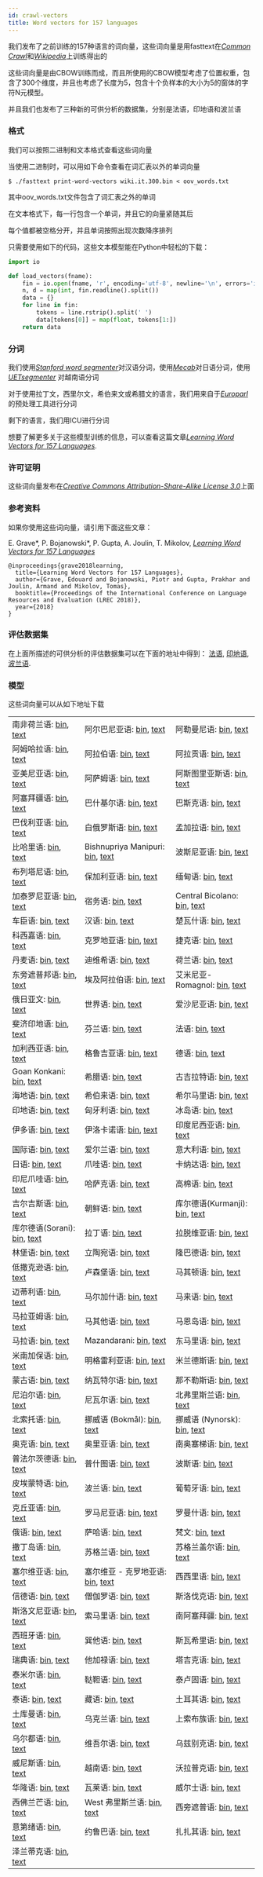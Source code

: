 ```yaml
---
id: crawl-vectors
title: Word vectors for 157 languages
---
```


我们发布了之前训练的157种语言的词向量，这些词向量是用fasttext在[*Common Crawl*](http://commoncrawl.org/)和[*Wikipedia*](https://www.wikipedia.org)上训练得出的

这些词向量是由CBOW训练而成，而且所使用的CBOW模型考虑了位置权重，包含了300个维度，并且也考虑了长度为5，包含十个负样本的大小为5的窗体的字符N元模型。

并且我们也发布了三种新的可供分析的数据集，分别是法语，印地语和波兰语

### 格式

我们可以按照二进制和文本格式查看这些词向量

当使用二进制时，可以用如下命令查看在词汇表以外的单词向量
```
$ ./fasttext print-word-vectors wiki.it.300.bin < oov_words.txt
```

其中oov_words.txt文件包含了词汇表之外的单词


在文本格式下，每一行包含一个单词，并且它的向量紧随其后

每个值都被空格分开，并且单词按照出现次数降序排列

只需要使用如下的代码，这些文本模型能在Python中轻松的下载：
```python
import io

def load_vectors(fname):
    fin = io.open(fname, 'r', encoding='utf-8', newline='\n', errors='ignore')
    n, d = map(int, fin.readline().split())
    data = {}
    for line in fin:
        tokens = line.rstrip().split(' ')
        data[tokens[0]] = map(float, tokens[1:])
    return data
```

### 分词


我们使用[*Stanford word segmenter*](https://nlp.stanford.edu/software/segmenter.html)对汉语分词，使用[*Mecab*](http://taku910.github.io/mecab/)对日语分词，使用[*UETsegmenter*](https://github.com/phongnt570/UETsegmenter) 对越南语分词

对于使用拉丁文，西里尔文，希伯来文或希腊文的语言，我们用来自于[*Europarl*](http://www.statmt.org/europarl/)的预处理工具进行分词

剩下的语言，我们用ICU进行分词

想要了解更多关于这些模型训练的信息，可以查看这篇文章[*Learning Word Vectors for 157 Languages*](https://arxiv.org/abs/1802.06893).

### 许可证明

这些词向量发布在[*Creative Commons Attribution-Share-Alike License 3.0*](https://creativecommons.org/licenses/by-sa/3.0/)上面

### 参考资料

如果你使用这些词向量，请引用下面这些文章：

E. Grave\*, P. Bojanowski\*, P. Gupta, A. Joulin, T. Mikolov, [*Learning Word Vectors for 157 Languages*](https://arxiv.org/abs/1802.06893)

```markup
@inproceedings{grave2018learning,
  title={Learning Word Vectors for 157 Languages},
  author={Grave, Edouard and Bojanowski, Piotr and Gupta, Prakhar and Joulin, Armand and Mikolov, Tomas},
  booktitle={Proceedings of the International Conference on Language Resources and Evaluation (LREC 2018)},
  year={2018}
}
```

### 评估数据集

在上面所描述的可供分析的评估数据集可以在下面的地址中得到：
 [法语](https://s3-us-west-1.amazonaws.com/fasttext-vectors/word-analogies/questions-words-fr.txt), [印地语](https://s3-us-west-1.amazonaws.com/fasttext-vectors/word-analogies/questions-words-hi.txt), [波兰语](https://s3-us-west-1.amazonaws.com/fasttext-vectors/word-analogies/questions-words-pl.txt).
### 模型

这些词向量可以从如下地址下载

||||
|-|-|-|
|  南非荷兰语:  [bin](https://s3-us-west-1.amazonaws.com/fasttext-vectors/word-vectors-v2/cc.af.300.bin.gz), [text](https://s3-us-west-1.amazonaws.com/fasttext-vectors/word-vectors-v2/cc.af.300.vec.gz) |  阿尔巴尼亚语:  [bin](https://s3-us-west-1.amazonaws.com/fasttext-vectors/word-vectors-v2/cc.sq.300.bin.gz), [text](https://s3-us-west-1.amazonaws.com/fasttext-vectors/word-vectors-v2/cc.sq.300.vec.gz) |  阿勒曼尼语:  [bin](https://s3-us-west-1.amazonaws.com/fasttext-vectors/word-vectors-v2/cc.als.300.bin.gz), [text](https://s3-us-west-1.amazonaws.com/fasttext-vectors/word-vectors-v2/cc.als.300.vec.gz) |
|  阿姆哈拉语:  [bin](https://s3-us-west-1.amazonaws.com/fasttext-vectors/word-vectors-v2/cc.am.300.bin.gz), [text](https://s3-us-west-1.amazonaws.com/fasttext-vectors/word-vectors-v2/cc.am.300.vec.gz) |  阿拉伯语:  [bin](https://s3-us-west-1.amazonaws.com/fasttext-vectors/word-vectors-v2/cc.ar.300.bin.gz), [text](https://s3-us-west-1.amazonaws.com/fasttext-vectors/word-vectors-v2/cc.ar.300.vec.gz) |  阿拉贡语:  [bin](https://s3-us-west-1.amazonaws.com/fasttext-vectors/word-vectors-v2/cc.an.300.bin.gz), [text](https://s3-us-west-1.amazonaws.com/fasttext-vectors/word-vectors-v2/cc.an.300.vec.gz) |
|  亚美尼亚语:  [bin](https://s3-us-west-1.amazonaws.com/fasttext-vectors/word-vectors-v2/cc.hy.300.bin.gz), [text](https://s3-us-west-1.amazonaws.com/fasttext-vectors/word-vectors-v2/cc.hy.300.vec.gz) |  阿萨姆语:  [bin](https://s3-us-west-1.amazonaws.com/fasttext-vectors/word-vectors-v2/cc.as.300.bin.gz), [text](https://s3-us-west-1.amazonaws.com/fasttext-vectors/word-vectors-v2/cc.as.300.vec.gz) |  阿斯图里亚斯语:  [bin](https://s3-us-west-1.amazonaws.com/fasttext-vectors/word-vectors-v2/cc.ast.300.bin.gz), [text](https://s3-us-west-1.amazonaws.com/fasttext-vectors/word-vectors-v2/cc.ast.300.vec.gz) |
|  阿塞拜疆语:  [bin](https://s3-us-west-1.amazonaws.com/fasttext-vectors/word-vectors-v2/cc.az.300.bin.gz), [text](https://s3-us-west-1.amazonaws.com/fasttext-vectors/word-vectors-v2/cc.az.300.vec.gz) |  巴什基尔语:  [bin](https://s3-us-west-1.amazonaws.com/fasttext-vectors/word-vectors-v2/cc.ba.300.bin.gz), [text](https://s3-us-west-1.amazonaws.com/fasttext-vectors/word-vectors-v2/cc.ba.300.vec.gz) |  巴斯克语:  [bin](https://s3-us-west-1.amazonaws.com/fasttext-vectors/word-vectors-v2/cc.eu.300.bin.gz), [text](https://s3-us-west-1.amazonaws.com/fasttext-vectors/word-vectors-v2/cc.eu.300.vec.gz) |
|  巴伐利亚语:  [bin](https://s3-us-west-1.amazonaws.com/fasttext-vectors/word-vectors-v2/cc.bar.300.bin.gz), [text](https://s3-us-west-1.amazonaws.com/fasttext-vectors/word-vectors-v2/cc.bar.300.vec.gz) |  白俄罗斯语:  [bin](https://s3-us-west-1.amazonaws.com/fasttext-vectors/word-vectors-v2/cc.be.300.bin.gz), [text](https://s3-us-west-1.amazonaws.com/fasttext-vectors/word-vectors-v2/cc.be.300.vec.gz) |  孟加拉语:  [bin](https://s3-us-west-1.amazonaws.com/fasttext-vectors/word-vectors-v2/cc.bn.300.bin.gz), [text](https://s3-us-west-1.amazonaws.com/fasttext-vectors/word-vectors-v2/cc.bn.300.vec.gz) |
|  比哈里语:  [bin](https://s3-us-west-1.amazonaws.com/fasttext-vectors/word-vectors-v2/cc.bh.300.bin.gz), [text](https://s3-us-west-1.amazonaws.com/fasttext-vectors/word-vectors-v2/cc.bh.300.vec.gz) |  Bishnupriya Manipuri:  [bin](https://s3-us-west-1.amazonaws.com/fasttext-vectors/word-vectors-v2/cc.bpy.300.bin.gz), [text](https://s3-us-west-1.amazonaws.com/fasttext-vectors/word-vectors-v2/cc.bpy.300.vec.gz) |  波斯尼亚语:  [bin](https://s3-us-west-1.amazonaws.com/fasttext-vectors/word-vectors-v2/cc.bs.300.bin.gz), [text](https://s3-us-west-1.amazonaws.com/fasttext-vectors/word-vectors-v2/cc.bs.300.vec.gz) |
|  布列塔尼语:  [bin](https://s3-us-west-1.amazonaws.com/fasttext-vectors/word-vectors-v2/cc.br.300.bin.gz), [text](https://s3-us-west-1.amazonaws.com/fasttext-vectors/word-vectors-v2/cc.br.300.vec.gz) |  保加利亚语:  [bin](https://s3-us-west-1.amazonaws.com/fasttext-vectors/word-vectors-v2/cc.bg.300.bin.gz), [text](https://s3-us-west-1.amazonaws.com/fasttext-vectors/word-vectors-v2/cc.bg.300.vec.gz) |  缅甸语:  [bin](https://s3-us-west-1.amazonaws.com/fasttext-vectors/word-vectors-v2/cc.my.300.bin.gz), [text](https://s3-us-west-1.amazonaws.com/fasttext-vectors/word-vectors-v2/cc.my.300.vec.gz) |
|  加泰罗尼亚语:  [bin](https://s3-us-west-1.amazonaws.com/fasttext-vectors/word-vectors-v2/cc.ca.300.bin.gz), [text](https://s3-us-west-1.amazonaws.com/fasttext-vectors/word-vectors-v2/cc.ca.300.vec.gz) |  宿务语:  [bin](https://s3-us-west-1.amazonaws.com/fasttext-vectors/word-vectors-v2/cc.ceb.300.bin.gz), [text](https://s3-us-west-1.amazonaws.com/fasttext-vectors/word-vectors-v2/cc.ceb.300.vec.gz) |  Central Bicolano:  [bin](https://s3-us-west-1.amazonaws.com/fasttext-vectors/word-vectors-v2/cc.bcl.300.bin.gz), [text](https://s3-us-west-1.amazonaws.com/fasttext-vectors/word-vectors-v2/cc.bcl.300.vec.gz) |
|  车臣语:  [bin](https://s3-us-west-1.amazonaws.com/fasttext-vectors/word-vectors-v2/cc.ce.300.bin.gz), [text](https://s3-us-west-1.amazonaws.com/fasttext-vectors/word-vectors-v2/cc.ce.300.vec.gz) |  汉语:  [bin](https://s3-us-west-1.amazonaws.com/fasttext-vectors/word-vectors-v2/cc.zh.300.bin.gz), [text](https://s3-us-west-1.amazonaws.com/fasttext-vectors/word-vectors-v2/cc.zh.300.vec.gz) |  楚瓦什语:  [bin](https://s3-us-west-1.amazonaws.com/fasttext-vectors/word-vectors-v2/cc.cv.300.bin.gz), [text](https://s3-us-west-1.amazonaws.com/fasttext-vectors/word-vectors-v2/cc.cv.300.vec.gz) |
|  科西嘉语:  [bin](https://s3-us-west-1.amazonaws.com/fasttext-vectors/word-vectors-v2/cc.co.300.bin.gz), [text](https://s3-us-west-1.amazonaws.com/fasttext-vectors/word-vectors-v2/cc.co.300.vec.gz) |  克罗地亚语:  [bin](https://s3-us-west-1.amazonaws.com/fasttext-vectors/word-vectors-v2/cc.hr.300.bin.gz), [text](https://s3-us-west-1.amazonaws.com/fasttext-vectors/word-vectors-v2/cc.hr.300.vec.gz) |  捷克语:  [bin](https://s3-us-west-1.amazonaws.com/fasttext-vectors/word-vectors-v2/cc.cs.300.bin.gz), [text](https://s3-us-west-1.amazonaws.com/fasttext-vectors/word-vectors-v2/cc.cs.300.vec.gz) |
|  丹麦语:  [bin](https://s3-us-west-1.amazonaws.com/fasttext-vectors/word-vectors-v2/cc.da.300.bin.gz), [text](https://s3-us-west-1.amazonaws.com/fasttext-vectors/word-vectors-v2/cc.da.300.vec.gz) |  迪维希语:  [bin](https://s3-us-west-1.amazonaws.com/fasttext-vectors/word-vectors-v2/cc.dv.300.bin.gz), [text](https://s3-us-west-1.amazonaws.com/fasttext-vectors/word-vectors-v2/cc.dv.300.vec.gz) |  荷兰语:  [bin](https://s3-us-west-1.amazonaws.com/fasttext-vectors/word-vectors-v2/cc.nl.300.bin.gz), [text](https://s3-us-west-1.amazonaws.com/fasttext-vectors/word-vectors-v2/cc.nl.300.vec.gz) |
|  东旁遮普邦语:  [bin](https://s3-us-west-1.amazonaws.com/fasttext-vectors/word-vectors-v2/cc.pa.300.bin.gz), [text](https://s3-us-west-1.amazonaws.com/fasttext-vectors/word-vectors-v2/cc.pa.300.vec.gz) |  埃及阿拉伯语:  [bin](https://s3-us-west-1.amazonaws.com/fasttext-vectors/word-vectors-v2/cc.arz.300.bin.gz), [text](https://s3-us-west-1.amazonaws.com/fasttext-vectors/word-vectors-v2/cc.arz.300.vec.gz) |  艾米尼亚-Romagnol:  [bin](https://s3-us-west-1.amazonaws.com/fasttext-vectors/word-vectors-v2/cc.eml.300.bin.gz), [text](https://s3-us-west-1.amazonaws.com/fasttext-vectors/word-vectors-v2/cc.eml.300.vec.gz) |
|  俄日亚文:  [bin](https://s3-us-west-1.amazonaws.com/fasttext-vectors/word-vectors-v2/cc.myv.300.bin.gz), [text](https://s3-us-west-1.amazonaws.com/fasttext-vectors/word-vectors-v2/cc.myv.300.vec.gz) |  世界语:  [bin](https://s3-us-west-1.amazonaws.com/fasttext-vectors/word-vectors-v2/cc.eo.300.bin.gz), [text](https://s3-us-west-1.amazonaws.com/fasttext-vectors/word-vectors-v2/cc.eo.300.vec.gz) |  爱沙尼亚语:  [bin](https://s3-us-west-1.amazonaws.com/fasttext-vectors/word-vectors-v2/cc.et.300.bin.gz), [text](https://s3-us-west-1.amazonaws.com/fasttext-vectors/word-vectors-v2/cc.et.300.vec.gz) |
|  斐济印地语:  [bin](https://s3-us-west-1.amazonaws.com/fasttext-vectors/word-vectors-v2/cc.hif.300.bin.gz), [text](https://s3-us-west-1.amazonaws.com/fasttext-vectors/word-vectors-v2/cc.hif.300.vec.gz) |  芬兰语:  [bin](https://s3-us-west-1.amazonaws.com/fasttext-vectors/word-vectors-v2/cc.fi.300.bin.gz), [text](https://s3-us-west-1.amazonaws.com/fasttext-vectors/word-vectors-v2/cc.fi.300.vec.gz) |  法语:  [bin](https://s3-us-west-1.amazonaws.com/fasttext-vectors/word-vectors-v2/cc.fr.300.bin.gz), [text](https://s3-us-west-1.amazonaws.com/fasttext-vectors/word-vectors-v2/cc.fr.300.vec.gz) |
|  加利西亚语:  [bin](https://s3-us-west-1.amazonaws.com/fasttext-vectors/word-vectors-v2/cc.gl.300.bin.gz), [text](https://s3-us-west-1.amazonaws.com/fasttext-vectors/word-vectors-v2/cc.gl.300.vec.gz) |  格鲁吉亚语:  [bin](https://s3-us-west-1.amazonaws.com/fasttext-vectors/word-vectors-v2/cc.ka.300.bin.gz), [text](https://s3-us-west-1.amazonaws.com/fasttext-vectors/word-vectors-v2/cc.ka.300.vec.gz) |  德语:  [bin](https://s3-us-west-1.amazonaws.com/fasttext-vectors/word-vectors-v2/cc.de.300.bin.gz), [text](https://s3-us-west-1.amazonaws.com/fasttext-vectors/word-vectors-v2/cc.de.300.vec.gz) |
|  Goan Konkani:  [bin](https://s3-us-west-1.amazonaws.com/fasttext-vectors/word-vectors-v2/cc.gom.300.bin.gz), [text](https://s3-us-west-1.amazonaws.com/fasttext-vectors/word-vectors-v2/cc.gom.300.vec.gz) |  希腊语:  [bin](https://s3-us-west-1.amazonaws.com/fasttext-vectors/word-vectors-v2/cc.el.300.bin.gz), [text](https://s3-us-west-1.amazonaws.com/fasttext-vectors/word-vectors-v2/cc.el.300.vec.gz) |  古吉拉特语:  [bin](https://s3-us-west-1.amazonaws.com/fasttext-vectors/word-vectors-v2/cc.gu.300.bin.gz), [text](https://s3-us-west-1.amazonaws.com/fasttext-vectors/word-vectors-v2/cc.gu.300.vec.gz) |
|  海地语:  [bin](https://s3-us-west-1.amazonaws.com/fasttext-vectors/word-vectors-v2/cc.ht.300.bin.gz), [text](https://s3-us-west-1.amazonaws.com/fasttext-vectors/word-vectors-v2/cc.ht.300.vec.gz) |  希伯来语:  [bin](https://s3-us-west-1.amazonaws.com/fasttext-vectors/word-vectors-v2/cc.he.300.bin.gz), [text](https://s3-us-west-1.amazonaws.com/fasttext-vectors/word-vectors-v2/cc.he.300.vec.gz) |  希尔马里语:  [bin](https://s3-us-west-1.amazonaws.com/fasttext-vectors/word-vectors-v2/cc.mrj.300.bin.gz), [text](https://s3-us-west-1.amazonaws.com/fasttext-vectors/word-vectors-v2/cc.mrj.300.vec.gz) |
|  印地语:  [bin](https://s3-us-west-1.amazonaws.com/fasttext-vectors/word-vectors-v2/cc.hi.300.bin.gz), [text](https://s3-us-west-1.amazonaws.com/fasttext-vectors/word-vectors-v2/cc.hi.300.vec.gz) |  匈牙利语:  [bin](https://s3-us-west-1.amazonaws.com/fasttext-vectors/word-vectors-v2/cc.hu.300.bin.gz), [text](https://s3-us-west-1.amazonaws.com/fasttext-vectors/word-vectors-v2/cc.hu.300.vec.gz) |  冰岛语:  [bin](https://s3-us-west-1.amazonaws.com/fasttext-vectors/word-vectors-v2/cc.is.300.bin.gz), [text](https://s3-us-west-1.amazonaws.com/fasttext-vectors/word-vectors-v2/cc.is.300.vec.gz) |
| 伊多语:  [bin](https://s3-us-west-1.amazonaws.com/fasttext-vectors/word-vectors-v2/cc.io.300.bin.gz), [text](https://s3-us-west-1.amazonaws.com/fasttext-vectors/word-vectors-v2/cc.io.300.vec.gz) |  伊洛卡诺语:  [bin](https://s3-us-west-1.amazonaws.com/fasttext-vectors/word-vectors-v2/cc.ilo.300.bin.gz), [text](https://s3-us-west-1.amazonaws.com/fasttext-vectors/word-vectors-v2/cc.ilo.300.vec.gz) |  印度尼西亚语:  [bin](https://s3-us-west-1.amazonaws.com/fasttext-vectors/word-vectors-v2/cc.id.300.bin.gz), [text](https://s3-us-west-1.amazonaws.com/fasttext-vectors/word-vectors-v2/cc.id.300.vec.gz) |
|  国际语:  [bin](https://s3-us-west-1.amazonaws.com/fasttext-vectors/word-vectors-v2/cc.ia.300.bin.gz), [text](https://s3-us-west-1.amazonaws.com/fasttext-vectors/word-vectors-v2/cc.ia.300.vec.gz) |  爱尔兰语:  [bin](https://s3-us-west-1.amazonaws.com/fasttext-vectors/word-vectors-v2/cc.ga.300.bin.gz), [text](https://s3-us-west-1.amazonaws.com/fasttext-vectors/word-vectors-v2/cc.ga.300.vec.gz) |  意大利语:  [bin](https://s3-us-west-1.amazonaws.com/fasttext-vectors/word-vectors-v2/cc.it.300.bin.gz), [text](https://s3-us-west-1.amazonaws.com/fasttext-vectors/word-vectors-v2/cc.it.300.vec.gz) |
|  日语:  [bin](https://s3-us-west-1.amazonaws.com/fasttext-vectors/word-vectors-v2/cc.ja.300.bin.gz), [text](https://s3-us-west-1.amazonaws.com/fasttext-vectors/word-vectors-v2/cc.ja.300.vec.gz) |  爪哇语:  [bin](https://s3-us-west-1.amazonaws.com/fasttext-vectors/word-vectors-v2/cc.jv.300.bin.gz), [text](https://s3-us-west-1.amazonaws.com/fasttext-vectors/word-vectors-v2/cc.jv.300.vec.gz) |  卡纳达语:  [bin](https://s3-us-west-1.amazonaws.com/fasttext-vectors/word-vectors-v2/cc.kn.300.bin.gz), [text](https://s3-us-west-1.amazonaws.com/fasttext-vectors/word-vectors-v2/cc.kn.300.vec.gz) |
|  印尼爪哇语:  [bin](https://s3-us-west-1.amazonaws.com/fasttext-vectors/word-vectors-v2/cc.pam.300.bin.gz), [text](https://s3-us-west-1.amazonaws.com/fasttext-vectors/word-vectors-v2/cc.pam.300.vec.gz) |  哈萨克语:  [bin](https://s3-us-west-1.amazonaws.com/fasttext-vectors/word-vectors-v2/cc.kk.300.bin.gz), [text](https://s3-us-west-1.amazonaws.com/fasttext-vectors/word-vectors-v2/cc.kk.300.vec.gz) |  高棉语:  [bin](https://s3-us-west-1.amazonaws.com/fasttext-vectors/word-vectors-v2/cc.km.300.bin.gz), [text](https://s3-us-west-1.amazonaws.com/fasttext-vectors/word-vectors-v2/cc.km.300.vec.gz) |
|  吉尔吉斯语:  [bin](https://s3-us-west-1.amazonaws.com/fasttext-vectors/word-vectors-v2/cc.ky.300.bin.gz), [text](https://s3-us-west-1.amazonaws.com/fasttext-vectors/word-vectors-v2/cc.ky.300.vec.gz) |  朝鲜语:  [bin](https://s3-us-west-1.amazonaws.com/fasttext-vectors/word-vectors-v2/cc.ko.300.bin.gz), [text](https://s3-us-west-1.amazonaws.com/fasttext-vectors/word-vectors-v2/cc.ko.300.vec.gz) |  库尔德语(Kurmanji):  [bin](https://s3-us-west-1.amazonaws.com/fasttext-vectors/word-vectors-v2/cc.ku.300.bin.gz), [text](https://s3-us-west-1.amazonaws.com/fasttext-vectors/word-vectors-v2/cc.ku.300.vec.gz) |
|  库尔德语(Sorani):  [bin](https://s3-us-west-1.amazonaws.com/fasttext-vectors/word-vectors-v2/cc.ckb.300.bin.gz), [text](https://s3-us-west-1.amazonaws.com/fasttext-vectors/word-vectors-v2/cc.ckb.300.vec.gz) |  拉丁语:  [bin](https://s3-us-west-1.amazonaws.com/fasttext-vectors/word-vectors-v2/cc.la.300.bin.gz), [text](https://s3-us-west-1.amazonaws.com/fasttext-vectors/word-vectors-v2/cc.la.300.vec.gz) |  拉脱维亚语:  [bin](https://s3-us-west-1.amazonaws.com/fasttext-vectors/word-vectors-v2/cc.lv.300.bin.gz), [text](https://s3-us-west-1.amazonaws.com/fasttext-vectors/word-vectors-v2/cc.lv.300.vec.gz) |
|  林堡语:  [bin](https://s3-us-west-1.amazonaws.com/fasttext-vectors/word-vectors-v2/cc.li.300.bin.gz), [text](https://s3-us-west-1.amazonaws.com/fasttext-vectors/word-vectors-v2/cc.li.300.vec.gz) |  立陶宛语:  [bin](https://s3-us-west-1.amazonaws.com/fasttext-vectors/word-vectors-v2/cc.lt.300.bin.gz), [text](https://s3-us-west-1.amazonaws.com/fasttext-vectors/word-vectors-v2/cc.lt.300.vec.gz) |  隆巴德语:  [bin](https://s3-us-west-1.amazonaws.com/fasttext-vectors/word-vectors-v2/cc.lmo.300.bin.gz), [text](https://s3-us-west-1.amazonaws.com/fasttext-vectors/word-vectors-v2/cc.lmo.300.vec.gz) |
|  低撒克逊语:  [bin](https://s3-us-west-1.amazonaws.com/fasttext-vectors/word-vectors-v2/cc.nds.300.bin.gz), [text](https://s3-us-west-1.amazonaws.com/fasttext-vectors/word-vectors-v2/cc.nds.300.vec.gz) |  卢森堡语:  [bin](https://s3-us-west-1.amazonaws.com/fasttext-vectors/word-vectors-v2/cc.lb.300.bin.gz), [text](https://s3-us-west-1.amazonaws.com/fasttext-vectors/word-vectors-v2/cc.lb.300.vec.gz) |  马其顿语:  [bin](https://s3-us-west-1.amazonaws.com/fasttext-vectors/word-vectors-v2/cc.mk.300.bin.gz), [text](https://s3-us-west-1.amazonaws.com/fasttext-vectors/word-vectors-v2/cc.mk.300.vec.gz) |
|  迈蒂利语:  [bin](https://s3-us-west-1.amazonaws.com/fasttext-vectors/word-vectors-v2/cc.mai.300.bin.gz), [text](https://s3-us-west-1.amazonaws.com/fasttext-vectors/word-vectors-v2/cc.mai.300.vec.gz) |  马尔加什语:  [bin](https://s3-us-west-1.amazonaws.com/fasttext-vectors/word-vectors-v2/cc.mg.300.bin.gz), [text](https://s3-us-west-1.amazonaws.com/fasttext-vectors/word-vectors-v2/cc.mg.300.vec.gz) | 马来语:  [bin](https://s3-us-west-1.amazonaws.com/fasttext-vectors/word-vectors-v2/cc.ms.300.bin.gz), [text](https://s3-us-west-1.amazonaws.com/fasttext-vectors/word-vectors-v2/cc.ms.300.vec.gz) |
|  马拉亚姆语:  [bin](https://s3-us-west-1.amazonaws.com/fasttext-vectors/word-vectors-v2/cc.ml.300.bin.gz), [text](https://s3-us-west-1.amazonaws.com/fasttext-vectors/word-vectors-v2/cc.ml.300.vec.gz) |  马其他语:  [bin](https://s3-us-west-1.amazonaws.com/fasttext-vectors/word-vectors-v2/cc.mt.300.bin.gz), [text](https://s3-us-west-1.amazonaws.com/fasttext-vectors/word-vectors-v2/cc.mt.300.vec.gz) |  马恩岛语:  [bin](https://s3-us-west-1.amazonaws.com/fasttext-vectors/word-vectors-v2/cc.gv.300.bin.gz), [text](https://s3-us-west-1.amazonaws.com/fasttext-vectors/word-vectors-v2/cc.gv.300.vec.gz) |
|  马拉语:  [bin](https://s3-us-west-1.amazonaws.com/fasttext-vectors/word-vectors-v2/cc.mr.300.bin.gz), [text](https://s3-us-west-1.amazonaws.com/fasttext-vectors/word-vectors-v2/cc.mr.300.vec.gz) |  Mazandarani:  [bin](https://s3-us-west-1.amazonaws.com/fasttext-vectors/word-vectors-v2/cc.mzn.300.bin.gz), [text](https://s3-us-west-1.amazonaws.com/fasttext-vectors/word-vectors-v2/cc.mzn.300.vec.gz) |  东马里语:  [bin](https://s3-us-west-1.amazonaws.com/fasttext-vectors/word-vectors-v2/cc.mhr.300.bin.gz), [text](https://s3-us-west-1.amazonaws.com/fasttext-vectors/word-vectors-v2/cc.mhr.300.vec.gz) |
|  米南加保语:  [bin](https://s3-us-west-1.amazonaws.com/fasttext-vectors/word-vectors-v2/cc.min.300.bin.gz), [text](https://s3-us-west-1.amazonaws.com/fasttext-vectors/word-vectors-v2/cc.min.300.vec.gz) |  明格雷利亚语:  [bin](https://s3-us-west-1.amazonaws.com/fasttext-vectors/word-vectors-v2/cc.xmf.300.bin.gz), [text](https://s3-us-west-1.amazonaws.com/fasttext-vectors/word-vectors-v2/cc.xmf.300.vec.gz) |  米兰德斯语:  [bin](https://s3-us-west-1.amazonaws.com/fasttext-vectors/word-vectors-v2/cc.mwl.300.bin.gz), [text](https://s3-us-west-1.amazonaws.com/fasttext-vectors/word-vectors-v2/cc.mwl.300.vec.gz) |
|  蒙古语:  [bin](https://s3-us-west-1.amazonaws.com/fasttext-vectors/word-vectors-v2/cc.mn.300.bin.gz), [text](https://s3-us-west-1.amazonaws.com/fasttext-vectors/word-vectors-v2/cc.mn.300.vec.gz) |  纳瓦特尔语:  [bin](https://s3-us-west-1.amazonaws.com/fasttext-vectors/word-vectors-v2/cc.nah.300.bin.gz), [text](https://s3-us-west-1.amazonaws.com/fasttext-vectors/word-vectors-v2/cc.nah.300.vec.gz) |  那不勒斯语:  [bin](https://s3-us-west-1.amazonaws.com/fasttext-vectors/word-vectors-v2/cc.nap.300.bin.gz), [text](https://s3-us-west-1.amazonaws.com/fasttext-vectors/word-vectors-v2/cc.nap.300.vec.gz) |
|  尼泊尔语:  [bin](https://s3-us-west-1.amazonaws.com/fasttext-vectors/word-vectors-v2/cc.ne.300.bin.gz), [text](https://s3-us-west-1.amazonaws.com/fasttext-vectors/word-vectors-v2/cc.ne.300.vec.gz) |  尼瓦尔语:  [bin](https://s3-us-west-1.amazonaws.com/fasttext-vectors/word-vectors-v2/cc.new.300.bin.gz), [text](https://s3-us-west-1.amazonaws.com/fasttext-vectors/word-vectors-v2/cc.new.300.vec.gz) |  北弗里斯兰语:  [bin](https://s3-us-west-1.amazonaws.com/fasttext-vectors/word-vectors-v2/cc.frr.300.bin.gz), [text](https://s3-us-west-1.amazonaws.com/fasttext-vectors/word-vectors-v2/cc.frr.300.vec.gz) |
|  北索托语:  [bin](https://s3-us-west-1.amazonaws.com/fasttext-vectors/word-vectors-v2/cc.nso.300.bin.gz), [text](https://s3-us-west-1.amazonaws.com/fasttext-vectors/word-vectors-v2/cc.nso.300.vec.gz) |  挪威语 (Bokmål):  [bin](https://s3-us-west-1.amazonaws.com/fasttext-vectors/word-vectors-v2/cc.no.300.bin.gz), [text](https://s3-us-west-1.amazonaws.com/fasttext-vectors/word-vectors-v2/cc.no.300.vec.gz) |  挪威语 (Nynorsk):  [bin](https://s3-us-west-1.amazonaws.com/fasttext-vectors/word-vectors-v2/cc.nn.300.bin.gz), [text](https://s3-us-west-1.amazonaws.com/fasttext-vectors/word-vectors-v2/cc.nn.300.vec.gz) |
|  奥克语:  [bin](https://s3-us-west-1.amazonaws.com/fasttext-vectors/word-vectors-v2/cc.oc.300.bin.gz), [text](https://s3-us-west-1.amazonaws.com/fasttext-vectors/word-vectors-v2/cc.oc.300.vec.gz) |  奥里亚语:  [bin](https://s3-us-west-1.amazonaws.com/fasttext-vectors/word-vectors-v2/cc.or.300.bin.gz), [text](https://s3-us-west-1.amazonaws.com/fasttext-vectors/word-vectors-v2/cc.or.300.vec.gz) |  南奥塞梯语:  [bin](https://s3-us-west-1.amazonaws.com/fasttext-vectors/word-vectors-v2/cc.os.300.bin.gz), [text](https://s3-us-west-1.amazonaws.com/fasttext-vectors/word-vectors-v2/cc.os.300.vec.gz) |
|  普法尔茨德语:  [bin](https://s3-us-west-1.amazonaws.com/fasttext-vectors/word-vectors-v2/cc.pfl.300.bin.gz), [text](https://s3-us-west-1.amazonaws.com/fasttext-vectors/word-vectors-v2/cc.pfl.300.vec.gz) |  普什图语:  [bin](https://s3-us-west-1.amazonaws.com/fasttext-vectors/word-vectors-v2/cc.ps.300.bin.gz), [text](https://s3-us-west-1.amazonaws.com/fasttext-vectors/word-vectors-v2/cc.ps.300.vec.gz) |  波斯语:  [bin](https://s3-us-west-1.amazonaws.com/fasttext-vectors/word-vectors-v2/cc.fa.300.bin.gz), [text](https://s3-us-west-1.amazonaws.com/fasttext-vectors/word-vectors-v2/cc.fa.300.vec.gz) |
|  皮埃蒙特语:  [bin](https://s3-us-west-1.amazonaws.com/fasttext-vectors/word-vectors-v2/cc.pms.300.bin.gz), [text](https://s3-us-west-1.amazonaws.com/fasttext-vectors/word-vectors-v2/cc.pms.300.vec.gz) |  波兰语:  [bin](https://s3-us-west-1.amazonaws.com/fasttext-vectors/word-vectors-v2/cc.pl.300.bin.gz), [text](https://s3-us-west-1.amazonaws.com/fasttext-vectors/word-vectors-v2/cc.pl.300.vec.gz) |  葡萄牙语:  [bin](https://s3-us-west-1.amazonaws.com/fasttext-vectors/word-vectors-v2/cc.pt.300.bin.gz), [text](https://s3-us-west-1.amazonaws.com/fasttext-vectors/word-vectors-v2/cc.pt.300.vec.gz) |
|  克丘亚语:  [bin](https://s3-us-west-1.amazonaws.com/fasttext-vectors/word-vectors-v2/cc.qu.300.bin.gz), [text](https://s3-us-west-1.amazonaws.com/fasttext-vectors/word-vectors-v2/cc.qu.300.vec.gz) |  罗马尼亚语:  [bin](https://s3-us-west-1.amazonaws.com/fasttext-vectors/word-vectors-v2/cc.ro.300.bin.gz), [text](https://s3-us-west-1.amazonaws.com/fasttext-vectors/word-vectors-v2/cc.ro.300.vec.gz) |  罗曼什语:  [bin](https://s3-us-west-1.amazonaws.com/fasttext-vectors/word-vectors-v2/cc.rm.300.bin.gz), [text](https://s3-us-west-1.amazonaws.com/fasttext-vectors/word-vectors-v2/cc.rm.300.vec.gz) |
|  俄语:  [bin](https://s3-us-west-1.amazonaws.com/fasttext-vectors/word-vectors-v2/cc.ru.300.bin.gz), [text](https://s3-us-west-1.amazonaws.com/fasttext-vectors/word-vectors-v2/cc.ru.300.vec.gz) |  萨哈语:  [bin](https://s3-us-west-1.amazonaws.com/fasttext-vectors/word-vectors-v2/cc.sah.300.bin.gz), [text](https://s3-us-west-1.amazonaws.com/fasttext-vectors/word-vectors-v2/cc.sah.300.vec.gz) |  梵文:  [bin](https://s3-us-west-1.amazonaws.com/fasttext-vectors/word-vectors-v2/cc.sa.300.bin.gz), [text](https://s3-us-west-1.amazonaws.com/fasttext-vectors/word-vectors-v2/cc.sa.300.vec.gz) |
|  撒丁岛语:  [bin](https://s3-us-west-1.amazonaws.com/fasttext-vectors/word-vectors-v2/cc.sc.300.bin.gz), [text](https://s3-us-west-1.amazonaws.com/fasttext-vectors/word-vectors-v2/cc.sc.300.vec.gz) |  苏格兰语:  [bin](https://s3-us-west-1.amazonaws.com/fasttext-vectors/word-vectors-v2/cc.sco.300.bin.gz), [text](https://s3-us-west-1.amazonaws.com/fasttext-vectors/word-vectors-v2/cc.sco.300.vec.gz) |  苏格兰盖尔语:  [bin](https://s3-us-west-1.amazonaws.com/fasttext-vectors/word-vectors-v2/cc.gd.300.bin.gz), [text](https://s3-us-west-1.amazonaws.com/fasttext-vectors/word-vectors-v2/cc.gd.300.vec.gz) |
|  塞尔维亚语:  [bin](https://s3-us-west-1.amazonaws.com/fasttext-vectors/word-vectors-v2/cc.sr.300.bin.gz), [text](https://s3-us-west-1.amazonaws.com/fasttext-vectors/word-vectors-v2/cc.sr.300.vec.gz) |  塞尔维亚 - 克罗地亚语:  [bin](https://s3-us-west-1.amazonaws.com/fasttext-vectors/word-vectors-v2/cc.sh.300.bin.gz), [text](https://s3-us-west-1.amazonaws.com/fasttext-vectors/word-vectors-v2/cc.sh.300.vec.gz) |  西西里语:  [bin](https://s3-us-west-1.amazonaws.com/fasttext-vectors/word-vectors-v2/cc.scn.300.bin.gz), [text](https://s3-us-west-1.amazonaws.com/fasttext-vectors/word-vectors-v2/cc.scn.300.vec.gz) |
|  信德语:  [bin](https://s3-us-west-1.amazonaws.com/fasttext-vectors/word-vectors-v2/cc.sd.300.bin.gz), [text](https://s3-us-west-1.amazonaws.com/fasttext-vectors/word-vectors-v2/cc.sd.300.vec.gz) |  僧伽罗语:  [bin](https://s3-us-west-1.amazonaws.com/fasttext-vectors/word-vectors-v2/cc.si.300.bin.gz), [text](https://s3-us-west-1.amazonaws.com/fasttext-vectors/word-vectors-v2/cc.si.300.vec.gz) |  斯洛伐克语:  [bin](https://s3-us-west-1.amazonaws.com/fasttext-vectors/word-vectors-v2/cc.sk.300.bin.gz), [text](https://s3-us-west-1.amazonaws.com/fasttext-vectors/word-vectors-v2/cc.sk.300.vec.gz) |
|  斯洛文尼亚语:  [bin](https://s3-us-west-1.amazonaws.com/fasttext-vectors/word-vectors-v2/cc.sl.300.bin.gz), [text](https://s3-us-west-1.amazonaws.com/fasttext-vectors/word-vectors-v2/cc.sl.300.vec.gz) |  索马里语:  [bin](https://s3-us-west-1.amazonaws.com/fasttext-vectors/word-vectors-v2/cc.so.300.bin.gz), [text](https://s3-us-west-1.amazonaws.com/fasttext-vectors/word-vectors-v2/cc.so.300.vec.gz) |  南阿塞拜疆:  [bin](https://s3-us-west-1.amazonaws.com/fasttext-vectors/word-vectors-v2/cc.azb.300.bin.gz), [text](https://s3-us-west-1.amazonaws.com/fasttext-vectors/word-vectors-v2/cc.azb.300.vec.gz) |
|  西班牙语:  [bin](https://s3-us-west-1.amazonaws.com/fasttext-vectors/word-vectors-v2/cc.es.300.bin.gz), [text](https://s3-us-west-1.amazonaws.com/fasttext-vectors/word-vectors-v2/cc.es.300.vec.gz) |  巽他语:  [bin](https://s3-us-west-1.amazonaws.com/fasttext-vectors/word-vectors-v2/cc.su.300.bin.gz), [text](https://s3-us-west-1.amazonaws.com/fasttext-vectors/word-vectors-v2/cc.su.300.vec.gz) |  斯瓦希里语:  [bin](https://s3-us-west-1.amazonaws.com/fasttext-vectors/word-vectors-v2/cc.sw.300.bin.gz), [text](https://s3-us-west-1.amazonaws.com/fasttext-vectors/word-vectors-v2/cc.sw.300.vec.gz) |
|  瑞典语:  [bin](https://s3-us-west-1.amazonaws.com/fasttext-vectors/word-vectors-v2/cc.sv.300.bin.gz), [text](https://s3-us-west-1.amazonaws.com/fasttext-vectors/word-vectors-v2/cc.sv.300.vec.gz) |  他加禄语:  [bin](https://s3-us-west-1.amazonaws.com/fasttext-vectors/word-vectors-v2/cc.tl.300.bin.gz), [text](https://s3-us-west-1.amazonaws.com/fasttext-vectors/word-vectors-v2/cc.tl.300.vec.gz) |  塔吉克语:  [bin](https://s3-us-west-1.amazonaws.com/fasttext-vectors/word-vectors-v2/cc.tg.300.bin.gz), [text](https://s3-us-west-1.amazonaws.com/fasttext-vectors/word-vectors-v2/cc.tg.300.vec.gz) |
|  泰米尔语:  [bin](https://s3-us-west-1.amazonaws.com/fasttext-vectors/word-vectors-v2/cc.ta.300.bin.gz), [text](https://s3-us-west-1.amazonaws.com/fasttext-vectors/word-vectors-v2/cc.ta.300.vec.gz) |  鞑靼语:  [bin](https://s3-us-west-1.amazonaws.com/fasttext-vectors/word-vectors-v2/cc.tt.300.bin.gz), [text](https://s3-us-west-1.amazonaws.com/fasttext-vectors/word-vectors-v2/cc.tt.300.vec.gz) |  泰卢固语:  [bin](https://s3-us-west-1.amazonaws.com/fasttext-vectors/word-vectors-v2/cc.te.300.bin.gz), [text](https://s3-us-west-1.amazonaws.com/fasttext-vectors/word-vectors-v2/cc.te.300.vec.gz) |
|  泰语:  [bin](https://s3-us-west-1.amazonaws.com/fasttext-vectors/word-vectors-v2/cc.th.300.bin.gz), [text](https://s3-us-west-1.amazonaws.com/fasttext-vectors/word-vectors-v2/cc.th.300.vec.gz) |  藏语:  [bin](https://s3-us-west-1.amazonaws.com/fasttext-vectors/word-vectors-v2/cc.bo.300.bin.gz), [text](https://s3-us-west-1.amazonaws.com/fasttext-vectors/word-vectors-v2/cc.bo.300.vec.gz) |  土耳其语:  [bin](https://s3-us-west-1.amazonaws.com/fasttext-vectors/word-vectors-v2/cc.tr.300.bin.gz), [text](https://s3-us-west-1.amazonaws.com/fasttext-vectors/word-vectors-v2/cc.tr.300.vec.gz) |
|  土库曼语:  [bin](https://s3-us-west-1.amazonaws.com/fasttext-vectors/word-vectors-v2/cc.tk.300.bin.gz), [text](https://s3-us-west-1.amazonaws.com/fasttext-vectors/word-vectors-v2/cc.tk.300.vec.gz) |  乌克兰语:  [bin](https://s3-us-west-1.amazonaws.com/fasttext-vectors/word-vectors-v2/cc.uk.300.bin.gz), [text](https://s3-us-west-1.amazonaws.com/fasttext-vectors/word-vectors-v2/cc.uk.300.vec.gz) |  上索布族语:  [bin](https://s3-us-west-1.amazonaws.com/fasttext-vectors/word-vectors-v2/cc.hsb.300.bin.gz), [text](https://s3-us-west-1.amazonaws.com/fasttext-vectors/word-vectors-v2/cc.hsb.300.vec.gz) |
|  乌尔都语:  [bin](https://s3-us-west-1.amazonaws.com/fasttext-vectors/word-vectors-v2/cc.ur.300.bin.gz), [text](https://s3-us-west-1.amazonaws.com/fasttext-vectors/word-vectors-v2/cc.ur.300.vec.gz) |  维吾尔语:  [bin](https://s3-us-west-1.amazonaws.com/fasttext-vectors/word-vectors-v2/cc.ug.300.bin.gz), [text](https://s3-us-west-1.amazonaws.com/fasttext-vectors/word-vectors-v2/cc.ug.300.vec.gz) |  乌兹别克语:  [bin](https://s3-us-west-1.amazonaws.com/fasttext-vectors/word-vectors-v2/cc.uz.300.bin.gz), [text](https://s3-us-west-1.amazonaws.com/fasttext-vectors/word-vectors-v2/cc.uz.300.vec.gz) |
|  威尼斯语:  [bin](https://s3-us-west-1.amazonaws.com/fasttext-vectors/word-vectors-v2/cc.vec.300.bin.gz), [text](https://s3-us-west-1.amazonaws.com/fasttext-vectors/word-vectors-v2/cc.vec.300.vec.gz) |  越南语:  [bin](https://s3-us-west-1.amazonaws.com/fasttext-vectors/word-vectors-v2/cc.vi.300.bin.gz), [text](https://s3-us-west-1.amazonaws.com/fasttext-vectors/word-vectors-v2/cc.vi.300.vec.gz) |  沃拉普克语:  [bin](https://s3-us-west-1.amazonaws.com/fasttext-vectors/word-vectors-v2/cc.vo.300.bin.gz), [text](https://s3-us-west-1.amazonaws.com/fasttext-vectors/word-vectors-v2/cc.vo.300.vec.gz) |
|  华隆语:  [bin](https://s3-us-west-1.amazonaws.com/fasttext-vectors/word-vectors-v2/cc.wa.300.bin.gz), [text](https://s3-us-west-1.amazonaws.com/fasttext-vectors/word-vectors-v2/cc.wa.300.vec.gz) |  瓦莱语:  [bin](https://s3-us-west-1.amazonaws.com/fasttext-vectors/word-vectors-v2/cc.war.300.bin.gz), [text](https://s3-us-west-1.amazonaws.com/fasttext-vectors/word-vectors-v2/cc.war.300.vec.gz) |  威尔士语:  [bin](https://s3-us-west-1.amazonaws.com/fasttext-vectors/word-vectors-v2/cc.cy.300.bin.gz), [text](https://s3-us-west-1.amazonaws.com/fasttext-vectors/word-vectors-v2/cc.cy.300.vec.gz) |
|  西佛兰芒语:  [bin](https://s3-us-west-1.amazonaws.com/fasttext-vectors/word-vectors-v2/cc.vls.300.bin.gz), [text](https://s3-us-west-1.amazonaws.com/fasttext-vectors/word-vectors-v2/cc.vls.300.vec.gz) |  West 弗里斯兰语:  [bin](https://s3-us-west-1.amazonaws.com/fasttext-vectors/word-vectors-v2/cc.fy.300.bin.gz), [text](https://s3-us-west-1.amazonaws.com/fasttext-vectors/word-vectors-v2/cc.fy.300.vec.gz) |  西旁遮普语:  [bin](https://s3-us-west-1.amazonaws.com/fasttext-vectors/word-vectors-v2/cc.pnb.300.bin.gz), [text](https://s3-us-west-1.amazonaws.com/fasttext-vectors/word-vectors-v2/cc.pnb.300.vec.gz) |
|  意第绪语:  [bin](https://s3-us-west-1.amazonaws.com/fasttext-vectors/word-vectors-v2/cc.yi.300.bin.gz), [text](https://s3-us-west-1.amazonaws.com/fasttext-vectors/word-vectors-v2/cc.yi.300.vec.gz) |  约鲁巴语:  [bin](https://s3-us-west-1.amazonaws.com/fasttext-vectors/word-vectors-v2/cc.yo.300.bin.gz), [text](https://s3-us-west-1.amazonaws.com/fasttext-vectors/word-vectors-v2/cc.yo.300.vec.gz) |  扎扎其语:  [bin](https://s3-us-west-1.amazonaws.com/fasttext-vectors/word-vectors-v2/cc.diq.300.bin.gz), [text](https://s3-us-west-1.amazonaws.com/fasttext-vectors/word-vectors-v2/cc.diq.300.vec.gz) |
|  泽兰蒂克语:  [bin](https://s3-us-west-1.amazonaws.com/fasttext-vectors/word-vectors-v2/cc.zea.300.bin.gz), [text](https://s3-us-west-1.amazonaws.com/fasttext-vectors/word-vectors-v2/cc.zea.300.vec.gz) |

